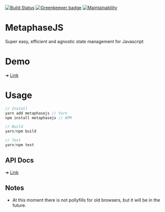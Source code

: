 [![Build Status](https://travis-ci.org/YagoLopez/metaphasejs.svg?branch=master)](https://travis-ci.org/YagoLopez/metaphasejs) [![Greenkeeper badge](https://badges.greenkeeper.io/YagoLopez/metaphasejs.svg)](https://greenkeeper.io/)
[![Maintainability](https://api.codeclimate.com/v1/badges/c264e58f56102a22476c/maintainability)](https://codeclimate.com/github/YagoLopez/metaphasejs/maintainability)

# MetaphaseJS

Super easy, efficient and agnostic state management for Javascript

# Demo

➔ [Link](https://github.com/YagoLopez/metaphasejs-react-demo)

# Usage

```javascript
// Install
yarn add metaphasejs // Yarn
npm install metaphasejs // NPM

// Build
yarn/npm build

// Test
yarn/npm test
```

## API Docs

➔ [Link](https://yagolopez.js.org/metaphasejs/docs/index.html)

## Notes

- At this moment there is not pollyfills for old browsers, but it will be in the future.